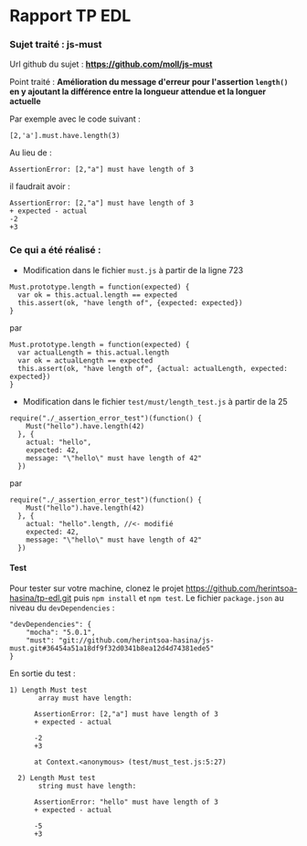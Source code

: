# Rapport TP EDL
### Sujet traité : **js-must**

Url github du sujet : **https://github.com/moll/js-must**

Point traité : **Amélioration du message d'erreur pour l'assertion `length()` en y ajoutant la
différence entre la longueur attendue et la longuer actuelle**

Par exemple avec le code suivant :
```
[2,'a'].must.have.length(3)
```
Au lieu de :
```
AssertionError: [2,"a"] must have length of 3
```
il faudrait avoir :
```
AssertionError: [2,"a"] must have length of 3
+ expected - actual
-2
+3
```

### Ce qui a été réalisé :
- Modification dans le fichier `must.js` à partir de la ligne 723
```
Must.prototype.length = function(expected) {
  var ok = this.actual.length == expected
  this.assert(ok, "have length of", {expected: expected})
}
```
par
```
Must.prototype.length = function(expected) {
  var actualLength = this.actual.length
  var ok = actualLength == expected
  this.assert(ok, "have length of", {actual: actualLength, expected: expected})
}
```
- Modification dans le fichier `test/must/length_test.js` à partir de la 25

```
require("./_assertion_error_test")(function() {
    Must("hello").have.length(42)
  }, {
    actual: "hello",
    expected: 42,
    message: "\"hello\" must have length of 42"
  })
```
par
```
require("./_assertion_error_test")(function() {
    Must("hello").have.length(42)
  }, {
    actual: "hello".length, //<- modifié
    expected: 42,
    message: "\"hello\" must have length of 42"
  })
```

#### Test
Pour tester sur votre machine, clonez le projet https://github.com/herintsoa-hasina/tp-edl.git
puis `npm install` et `npm test`. Le fichier `package.json` au niveau du `devDependencies` :
```
"devDependencies": {
    "mocha": "5.0.1",
    "must": "git://github.com/herintsoa-hasina/js-must.git#36454a51a18df9f32d0341b8ea12d4d74381ede5"
}
```
En sortie du test :
```
1) Length Must test
       array must have length:

      AssertionError: [2,"a"] must have length of 3
      + expected - actual

      -2
      +3
      
      at Context.<anonymous> (test/must_test.js:5:27)

  2) Length Must test
       string must have length:

      AssertionError: "hello" must have length of 3
      + expected - actual

      -5
      +3
```
